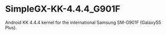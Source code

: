 SimpleGX-KK-4.4.4_G901F
=======================

Android KK 4.4.4 kernel for the international Samsung SM-G901F (GalaxyS5 Plus).
